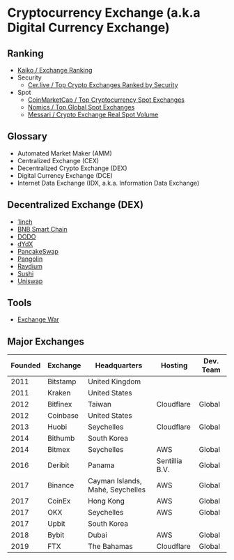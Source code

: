 # Cryptocurrency Exchange (a.k.a Digital Currency Exchange)

## Ranking

- [Kaiko / Exchange Ranking](https://kaiko.com/pages/exchange-ranking)
- Security
  - [Cer.live / Top Crypto Exchanges Ranked by Security](https://cer.live/)
- Spot
  - [CoinMarketCap / Top Cryptocurrency Spot Exchanges](https://coinmarketcap.com/rankings/exchanges/)
  - [Nomics / Top Global Spot Exchanges](https://nomics.com/exchanges?label=spot)
  - [Messari / Crypto Exchange Real Spot Volume](https://messari.io/exchanges)

## Glossary

- Automated Market Maker (AMM)
- Centralized Exchange (CEX)
- Decentralized Crypto Exchange (DEX)
- Digital Currency Exchange (DCE)
- Internet Data Exchange (IDX, a.k.a. Information Data Exchange)

## Decentralized Exchange (DEX)

- [1inch](https://app.1inch.io/)
- [BNB Smart Chain](https://bnbchain.world/)
- [DODO](https://dodoex.io/)
- [dYdX](https://dydx.exchange/)
- [PancakeSwap](https://pancakeswap.finance/)
- [Pangolin](https://pangolin.exchange/)
- [Raydium](https://raydium.io/)
- [Sushi](https://sushi.com/)
- [Uniswap](https://uniswap.org/)

## Tools

- [Exchange War](https://exchangewar.info/)

## Major Exchanges

| Founded | Exchange | Headquarters                     | Hosting        | Dev. Team |
| ------- | -------- | -------------------------------- | -------------- | --------- |
| 2011    | Bitstamp | United Kingdom                   |                |           |
| 2011    | Kraken   | United States                    |                |           |
| 2012    | Bitfinex | Taiwan                           | Cloudflare     | Global    |
| 2012    | Coinbase | United States                    |                |           |
| 2013    | Huobi    | Seychelles                       | Cloudflare     | Global    |
| 2014    | Bithumb  | South Korea                      |                |           |
| 2014    | Bitmex   | Seychelles                       | AWS            | Global    |
| 2016    | Deribit  | Panama                           | Sentillia B.V. | Global    |
| 2017    | Binance  | Cayman Islands, Mahé, Seychelles | AWS            | Global    |
| 2017    | CoinEx   | Hong Kong                        | AWS            | Global    |
| 2017    | OKX      | Seychelles                       | AWS            | Global    |
| 2017    | Upbit    | South Korea                      |                |           |
| 2018    | Bybit    | Dubai                            | AWS            | Global    |
| 2019    | FTX      | The Bahamas                      | Cloudflare     | Global    |

<!--
Belize
Curacao
-->
